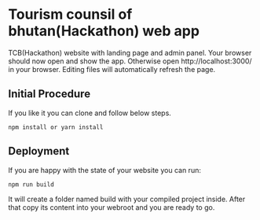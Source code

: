 # Tourism counsil of bhutan(Hackathon) web app

TCB(Hackathon) website with landing page and admin panel. Your browser should now open and show the app. Otherwise open http://localhost:3000/ in your 
browser. Editing files will automatically refresh the page.

## Initial Procedure

If you like it you can clone and follow below steps.

````
npm install or yarn install
````

## Deployment

If you are happy with the state of your website you can run:

```
npm run build 
```

It will create a folder named build with your compiled project inside. After that copy its content into your webroot and you are ready to go.
